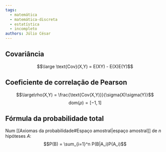 ```yaml
---
tags:
  - matemática
  - matemática-discreta
  - estatística
  - incompleto
authors: Júlio César
---
```

## Covariância

$$\large \text{Cov}(X,Y) = E(XY) - E(X)E(Y)$$
## Coeficiente de correlação de Pearson

$$\large\rho(X,Y) = \frac{\text{Cov(X,Y)}}{\sigma(X)\sigma(Y)}$$
$$\text{dom}(\rho) = [-1,1]$$

## Fórmula da probabilidade total

Num [[Axiomas da probabilidade#Espaço amostral|espaço amostral]] de $n$ hipóteses $A$:
$$P(B) = \sum_{i=1}^n P(B|A_i)P(A_i)$$